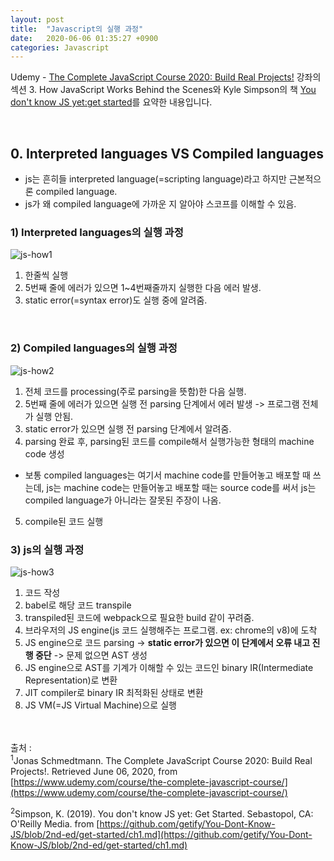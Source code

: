 ```yaml
---
layout: post
title:  "Javascript의 실행 과정"
date:   2020-06-06 01:35:27 +0900
categories: Javascript
---
```


Udemy - [The Complete JavaScript Course 2020: Build Real Projects!](https://www.udemy.com/course/the-complete-javascript-course/) 강좌의 섹션 3. How JavaScript Works Behind the Scenes와 Kyle Simpson의 책 [You don't know JS yet:get started]((https://github.com/getify/You-Dont-Know-JS/blob/2nd-ed/get-started/ch1.md))를 요약한 내용입니다. 

<br/>


## 0. Interpreted languages VS Compiled languages
- js는 흔히들 interpreted language(=scripting language)라고 하지만 근본적으론 compiled language.
- js가 왜 compiled language에 가까운 지 알아야 스코프를 이해할 수 있음.

### 1) Interpreted languages의 실행 과정
![js-how1](https://eungang3.github.io/sue-is-programming/assets/js-how1.jpg)
1. 한줄씩 실행 
2. 5번째 줄에 에러가 있으면 1~4번째줄까지 실행한 다음 에러 발생.
3. static error(=syntax error)도 실행 중에 알려줌.

<br/>

### 2) Compiled languages의 실행 과정
![js-how2](https://eungang3.github.io/sue-is-programming/assets/js-how2.jpg)
1. 전체 코드를 processing(주로 parsing을 뜻함)한 다음 실행. 
2. 5번째 줄에 에러가 있으면 실행 전 parsing 단계에서 에러 발생 -> 프로그램 전체가 실행 안됨.
3. static error가 있으면 실행 전 parsing 단계에서 알려줌. 
4. parsing 완료 후, parsing된 코드를 compile해서 실행가능한 형태의 machine code 생성
- 보통 compiled languages는 여기서 machine code를 만들어놓고 배포할 때 쓰는데, js는 machine code는 만들어놓고 배포할 때는 source code를 써서 js는 compiled language가 아니라는 잘못된 주장이 나옴. 
5. compile된 코드 실행


### 3) js의 실행 과정
![js-how3](https://eungang3.github.io/sue-is-programming/assets/js-how2.jpg)
1. 코드 작성
2. babel로 해당 코드 transpile
3. transpiled된 코드에 webpack으로 필요한 build 같이 꾸려줌.
4. 브라우저의 JS engine(js 코드 실행해주는 프로그램. ex: chrome의 v8)에 도착
5. JS engine으로 코드 parsing -> __static error가 있으면 이 단계에서 오류 내고 진행 중단__ -> 문제 없으면 AST 생성
6. JS engine으로 AST를 기계가 이해할 수 있는 코드인 binary IR(Intermediate Representation)로 변환
7. JIT compiler로 binary IR 최적화된 상태로 변환
8. JS VM(=JS Virtual Machine)으로 실행 
 

<br/><br/>
출처 : <br/>
<sup>1</sup>Jonas Schmedtmann. The Complete JavaScript Course 2020: Build Real Projects!. Retrieved June 06, 2020, from [https://www.udemy.com/course/the-complete-javascript-course/](https://www.udemy.com/course/the-complete-javascript-course/)<br/>

<sup>2</sup>Simpson, K. (2019). You don't know JS yet: Get Started. Sebastopol, CA: O'Reilly Media. from [https://github.com/getify/You-Dont-Know-JS/blob/2nd-ed/get-started/ch1.md](https://github.com/getify/You-Dont-Know-JS/blob/2nd-ed/get-started/ch1.md)